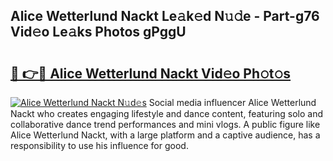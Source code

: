 ## Alice Wetterlund Nackt Le𝚊k𝚎d N𝚞𝚍e - Part-g76 Vid𝚎o Le𝚊ks Photos gPggU

# <h2><a href="http://fb2jcqi.evod.top/?m=Alice+Wetterlund+Nackt">🔗 👉🔴 Alice Wetterlund Nackt Vid𝚎o Ph𝚘t𝚘s</a></h2>

[![Alice Wetterlund Nackt N𝚞d𝚎s](https://i.imgur.com/8V9OHl7.gif)](http://fb2jcqi.evod.top/?m=Alice+Wetterlund+Nackt)
Social media influencer Alice Wetterlund Nackt who creates engaging lifestyle and dance content, featuring solo and collaborative dance trend performances and mini vlogs. A public figure like Alice Wetterlund Nackt, with a large platform and a captive audience, has a responsibility to use his influence for good. 
